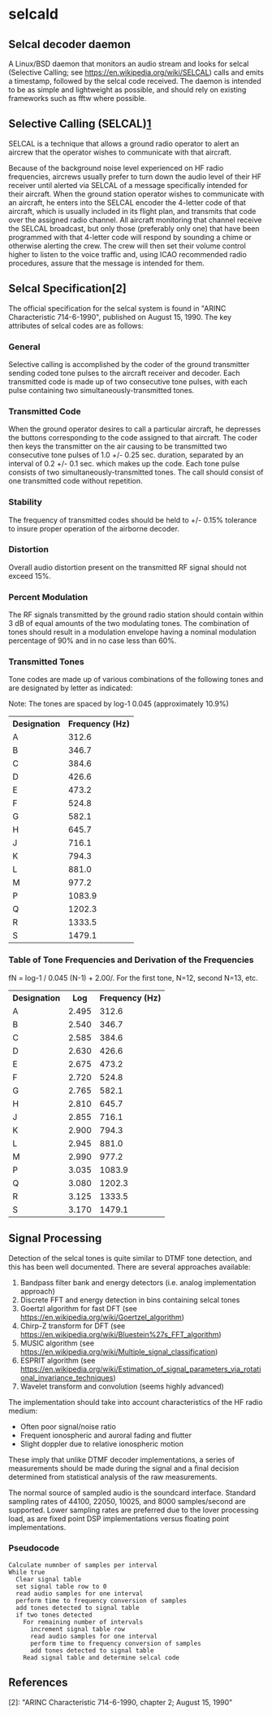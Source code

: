 selcald
=======

Selcal decoder daemon
---------------------

A Linux/BSD daemon that monitors an audio stream and looks for selcal 
(Selective Calling; see <https://en.wikipedia.org/wiki/SELCAL>) calls and 
emits a timestamp, followed by the selcal code received. The daemon is 
intended to be as simple and lightweight as possible, and should rely 
on existing frameworks such as fftw where possible.

Selective Calling (SELCAL)[1]
--------------------------

SELCAL is a technique that allows a ground radio operator to alert an 
aircrew that the operator wishes to communicate with that aircraft.

Because of the background noise level experienced on HF radio frequencies, 
aircrews usually prefer to turn down the audio level of their HF receiver 
until alerted via SELCAL of a message specifically intended for their 
aircraft. When the ground station operator wishes to communicate with an 
aircraft, he enters into the SELCAL encoder the 4-letter code of that aircraft, 
which is usually included in its flight plan, and transmits that code over the 
assigned radio channel. All aircraft monitoring that channel receive the 
SELCAL broadcast, but only those (preferably only one) that have been 
programmed with that 4-letter code will respond by sounding a chime or 
otherwise alerting the crew. The crew will then set their volume control 
higher to listen to the voice traffic and, using ICAO recommended radio 
procedures, assure that the message is intended for them.

Selcal Specification[2]
--------------------
The official specification for the selcal system is found in 
"ARINC Characteristic 714-6-1990", published on August 15, 1990. The key 
attributes of selcal codes are as follows:

### General

Selective calling is accomplished by the coder of the ground transmitter 
sending coded tone pulses to the aircraft receiver and decoder. Each 
transmitted code is made up of two consecutive tone pulses, with each pulse 
containing two simultaneously-transmitted tones.

### Transmitted Code

When the ground operator desires to call a particular aircraft, he depresses 
the buttons corresponding to the code assigned to that aircraft. The coder 
then keys the transmitter on the air causing to be transmitted two 
consecutive tone pulses of 1.0 +/- 0.25 sec. duration, separated by an 
interval of 0.2 +/- 0.1 sec. which makes up the code. Each tone pulse 
consists of two simultaneously-transmitted tones. The call should consist 
of one transmitted code without repetition.

### Stability

The frequency of transmitted codes should be held to +/- 0.15% tolerance to 
insure proper operation of the airborne decoder.

### Distortion

Overall audio distortion present on the transmitted RF signal should not 
exceed 15%.

### Percent Modulation

The RF signals transmitted by the ground radio station should contain within 
3 dB of equal amounts of the two modulating tones. The combination of tones 
should result in a modulation envelope having a nominal modulation percentage 
of 90% and in no case less than 60%.

### Transmitted Tones

Tone codes are made up of various combinations of the following tones and 
are designated by letter as indicated:

Note: The tones are spaced by log-1 0.045 (approximately 10.9%)

<table>
<th>Designation</th><th>Frequency (Hz)</th>
</tr>
<tr>
<td>A</td><td>312.6</td>
</tr>
<tr>
<td>B</td><td>346.7</td>
</tr>
<tr>
<td>C</td><td>384.6</td>
</tr>
<tr>
<td>D</td><td>426.6</td>
</tr>
<tr>
<td>E</td><td>473.2</td>
</tr>
<tr>
<td>F</td><td>524.8</td>
</tr>
<tr>
<td>G</td><td>582.1</td>
</tr>
<tr>
<td>H</td><td>645.7</td>
</tr>
<tr>
<td>J</td><td>716.1</td>
</tr>
<tr>
<td>K</td><td>794.3</td>
</tr>
<tr>
<td>L</td><td>881.0</td>
</tr>
<tr>
<td>M</td><td>977.2</td>
</tr>
<tr>
<td>P</td><td>1083.9</td>
</tr>
<tr>
<td>Q</td><td>1202.3</td>
</tr>
<tr>
<td>R</td><td>1333.5</td>
</tr>
<tr>
<td>S</td><td>1479.1</td>
</tr>
</table>

### Table of Tone Frequencies and Derivation of the Frequencies

fN = log-1 / 0.045 (N-1) + 2.00/. For the first tone, N=12, second N=13, etc.

<table>
<tr>
<th>Designation</th><th>Log</th><th>Frequency (Hz)</th>
</tr>
<tr>
<td>A</td><td>2.495</td><td>312.6</td>
<tr>
<td>B</td><td>2.540</td><td>346.7</td>
</tr>
<tr>
<td>C</td><td>2.585</td><td>384.6</td>
</tr>
<tr>
<td>D</td><td>2.630</td><td>426.6</td>
</tr>
<tr>
<td>E</td><td>2.675</td><td>473.2</td>
</tr>
<tr>
<td>F</td><td>2.720</td><td>524.8</td>
</tr>
<tr>
<td>G</td><td>2.765</td><td>582.1</td>
</tr>
<tr>
<td>H</td><td>2.810</td><td>645.7</td>
</tr>
<tr>
<td>J</td><td>2.855</td><td>716.1</td>
</tr>
<tr>
<td>K</td><td>2.900</td><td>794.3</td>
</tr>
<tr>
<td>L</td><td>2.945</td><td>881.0</td>
</tr>
<tr>
<td>M</td><td>2.990</td><td>977.2</td>
</tr>
<tr>
<td>P</td><td>3.035</td><td>1083.9</td>
</tr>
<tr>
<td>Q</td><td>3.080</td><td>1202.3</td>
</tr>
<tr>
<td>R</td><td>3.125</td><td>1333.5</td>
</tr>
<tr>
<td>S</td><td>3.170</td><td>1479.1</td>
</tr>
</table>

Signal Processing
-----------------

Detection of the selcal tones is quite similar to DTMF tone detection, and 
this has been well documented. There are several approaches available:

1. Bandpass filter bank and energy detectors (i.e. analog implementation approach)
2. Discrete FFT and energy detection in bins containing selcal tones
3. Goertzl algorithm for fast DFT (see <https://en.wikipedia.org/wiki/Goertzel_algorithm>)
4. Chirp-Z transform for DFT (see <https://en.wikipedia.org/wiki/Bluestein%27s_FFT_algorithm>)
5. MUSIC algorithm (see <https://en.wikipedia.org/wiki/Multiple_signal_classification>)
6. ESPRIT algorithm (see <https://en.wikipedia.org/wiki/Estimation_of_signal_parameters_via_rotational_invariance_techniques>)
7. Wavelet transform and convolution (seems highly advanced)

The implementation should take into account characteristics of the HF radio medium:

* Often poor signal/noise ratio
* Frequent ionospheric and auroral fading and flutter
* Slight doppler due to relative ionospheric motion

These imply that unlike DTMF decoder implementations, a series of measurements should 
be made during the signal and a final decision determined from statistical analysis 
of the raw measurements.

The normal source of sampled audio is the soundcard interface. Standard sampling rates
of 44100, 22050, 10025, and 8000 samples/second are supported. Lower sampling rates are
preferred due to the lover processing load, as are fixed point DSP implementations
versus floating point implementations.

### Pseudocode

    Calculate numnber of samples per interval
    While true
      Clear signal table
      set signal table row to 0
      read audio samples for one interval
      perform time to frequency conversion of samples
      add tones detected to signal table
      if two tones detected
        For remaining number of intervals
          increment signal table row
          read audio samples for one interval
          perform time to frequency conversion of samples
          add tones detected to signal table
        Read signal table and determine selcal code

References
----------
[1]: http://www.asri.aero/our-services/selcal/ "Aviation Spectrum Resources Inc. website, retrieved 3, Nov 2013"
[2]: "ARINC Characteristic 714-6-1990, chapter 2; August 15, 1990"

